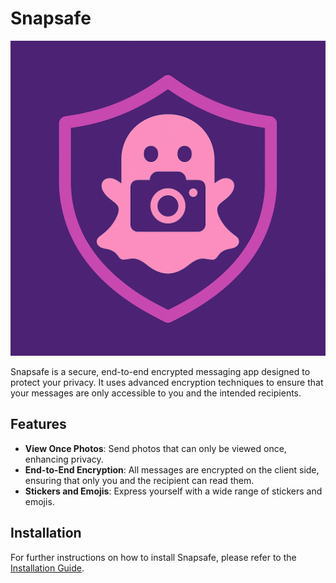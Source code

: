 # Snapsafe

![./client/assets/images/logo.png](./client/assets/images/icon.png)

Snapsafe is a secure, end-to-end encrypted messaging app designed to protect your privacy. It uses advanced encryption techniques to ensure that your messages are only accessible to you and the intended recipients.

## Features

- **View Once Photos**: Send photos that can only be viewed once, enhancing privacy.
- **End-to-End Encryption**: All messages are encrypted on the client side, ensuring that only you and the recipient can read them.
- **Stickers and Emojis**: Express yourself with a wide range of stickers and emojis.

## Installation

For further instructions on how to install Snapsafe, please refer to the [Installation Guide](./client/README.md).
